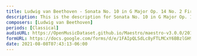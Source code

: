 ```yaml
---
title: Ludwig van Beethoven - Sonata No. 10 in G Major Op. 14 No. 2 First Movement (1)
description: This is the description for Sonata No. 10 in G Major Op. 14 No. 2 First Movement by Ludwig van Beethoven
composers: [Ludwig van Beethoven]
periods: [Classical]
audioURL: https://OpenMusicDataset.github.io/Maestro/maestro-v3.0.0/2011/MIDI-Unprocessed_09_R1_2011_MID--AUDIO_R1-D3_13_Track13_wav.midi
formURL: https://docs.google.com/forms/d/e/1FAIpQLSdLc8yFTLMCxY6BBzlGH9jNqNnXtzLfgUgLZFuht-M3Pfpe_w/viewform
date: 2021-08-08T07:43:13-06:00
---
```


